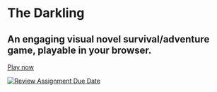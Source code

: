 # The Darkling
## An engaging visual novel survival/adventure game, playable in your browser.
[Play now](https://thedarkling.netlify.app)

[![Review Assignment Due Date](https://classroom.github.com/assets/deadline-readme-button-22041afd0340ce965d47ae6ef1cefeee28c7c493a6346c4f15d667ab976d596c.svg)](https://classroom.github.com/a/8y2FNNqq)
